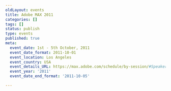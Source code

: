 ```yaml
---
oldLayout: events
title: Adobe MAX 2011
categories: []
tags: []
status: publish
type: events
published: true
meta:
  event_date: 1st - 5th October, 2011
  event_date_format: 2011-10-01
  event_location: Los Angeles
  event_country: USA
  event_details_URL: https://max.adobe.com/schedule/by-session/#Speaker=4df7942b8d5362e15400009a
  event_year: '2011'
  event_date_end_format: '2011-10-05'

---
```

